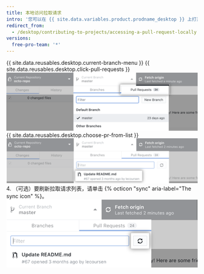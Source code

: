 ```yaml
---
title: 本地访问拉取请求
intro: '您可以在 {{ site.data.variables.product.prodname_desktop }} 上打开的拉取请求中查看提议的更改。'
redirect_from:
  - /desktop/contributing-to-projects/accessing-a-pull-request-locally
versions:
  free-pro-team: '*'
---
```


{{ site.data.reusables.desktop.current-branch-menu }}
{{ site.data.reusables.desktop.click-pull-requests }}
  ![Current Branch（当前分支）下拉菜单中的 Pull Requests（拉取请求）选项卡](/assets/images/help/desktop/branch-drop-down-pull-request-tab.png)
{{ site.data.reusables.desktop.choose-pr-from-list }}
  ![仓库中打开的拉取请求列表](/assets/images/help/desktop/click-pull-request.png)
4. （可选）要刷新拉取请求列表，请单击 {% octicon "sync" aria-label="The sync icon" %}。 ![用于刷新的同步按钮](/assets/images/help/desktop/pull-request-list-sync.png)
